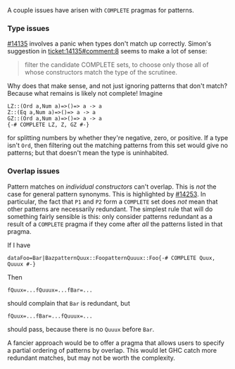 
A couple issues have arisen with `COMPLETE` pragmas for patterns.

### Type issues

[\#14135](https://gitlab.haskell.org//ghc/ghc/issues/14135) involves a panic when types don't match up correctly. Simon's suggestion in
[ticket:14135\#comment:8](https://gitlab.haskell.org//ghc/ghc/issues/14135) seems to make a lot of sense:

>
> filter the candidate COMPLETE sets, to choose only those all of whose
> constructors match the type of the scrutinee.


Why does that make sense, and not just ignoring patterns that don't match? Because
what remains is likely not complete! Imagine

```
LZ::(Ord a,Num a)=>()=> a -> a
Z::(Eq a,Num a)=>()=> a -> a
GZ::(Ord a,Num a)=>()=> a -> a
{-# COMPLETE LZ, Z, GZ #-}
```


for splitting numbers by whether they're negative, zero, or positive.
If a type isn't `Ord`, then filtering out the matching patterns from
this set would give no patterns; but that doesn't mean the type is
uninhabited.

### Overlap issues


Pattern matches on *individual constructors* can't overlap. This is *not* the
case for general pattern synonyms. This is highlighted by [\#14253](https://gitlab.haskell.org//ghc/ghc/issues/14253). In particular, the
fact that `P1` and `P2` form a `COMPLETE` set does *not* mean that other patterns
are necessarily redundant. The simplest rule that will do something fairly sensible
is this: only consider patterns redundant as a result of a `COMPLETE` pragma if they
come after *all* the patterns listed in that pragma.


If I have

```
dataFoo=Bar|BazpatternQuux::FoopatternQuuux::Foo{-# COMPLETE Quux, Quuux #-}
```


Then

```
fQuux=...fQuuux=...fBar=...
```


should complain that `Bar` is redundant, but

```
fQuux=...fBar=...fQuuux=...
```


should pass, because there is no `Quuux` before `Bar`.


A fancier approach would be to offer a pragma that allows users to specify
a partial ordering of patterns by overlap. This would let GHC catch more
redundant matches, but may not be worth the complexity.
